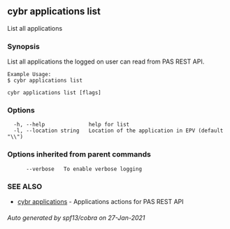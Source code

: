 ## cybr applications list

List all applications

### Synopsis

List all applications the logged on user can read from PAS REST API.
	
	Example Usage:
	$ cybr applications list

```
cybr applications list [flags]
```

### Options

```
  -h, --help              help for list
  -l, --location string   Location of the application in EPV (default "\\")
```

### Options inherited from parent commands

```
      --verbose   To enable verbose logging
```

### SEE ALSO

* [cybr applications](cybr_applications.md)	 - Applications actions for PAS REST API

###### Auto generated by spf13/cobra on 27-Jan-2021
